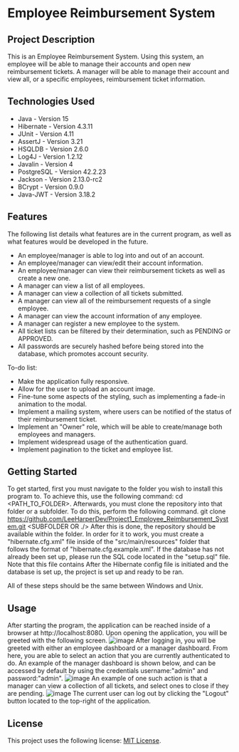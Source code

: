 # Employee Reimbursement System

## Project Description

This is an Employee Reimbursement System. Using this system, an employee will be able to manage their accounts and open new reimbursement tickets. A manager will be able to manage their account and view all, or a specific employees, reimbursement ticket information.

## Technologies Used

* Java - Version 15
* Hibernate - Version 4.3.11
* JUnit - Version 4.11
* AssertJ - Version 3.21
* HSQLDB - Version 2.6.0
* Log4J - Version 1.2.12
* Javalin - Version 4
* PostgreSQL - Version 42.2.23
* Jackson - Version 2.13.0-rc2
* BCrypt - Version 0.9.0
* Java-JWT - Version 3.18.2

## Features

The following list details what features are in the current program, as well as what features would be developed in the future.
* An employee/manager is able to log into and out of an account.
* An employee/manager can view/edit their account information.
* An employee/manager can view their reimbursement tickets as well as create a new one.
* A manager can view a list of all employees.
* A manager can view a collection of all tickets submitted.
* A manager can view all of the reimbursement requests of a single employee.
* A manager can view the account information of any employee.
* A manager can register a new employee to the system.
* All ticket lists can be filtered by their determination, such as PENDING or APPROVED.
* All passwords are securely hashed before being stored into the database, which promotes account security.

To-do list:
* Make the application fully responsive.
* Allow for the user to upload an account image.
* Fine-tune some aspects of the styling, such as implementing a fade-in animation to the modal.
* Implement a mailing system, where users can be notified of the status of their reimbursement ticket.
* Implement an "Owner" role, which will be able to create/manage both employees and managers.
* Implement widespread usage of the authentication guard.
* Implement pagination to the ticket and employee list.

## Getting Started

To get started, first you must navigate to the folder you wish to install this program to. To achieve this, use the following command:
cd <PATH_TO_FOLDER>.
Afterwards, you must clone the repository into that folder or a subfolder. To do this, perform the following command.
git clone https://github.com/LeeHarperDev/Project1_Employee_Reimbursement_System.git <SUBFOLDER OR ./>
After this is done, the repository should be available within the folder. In order for it to work, you must create a "hibernate.cfg.xml" file inside of the "src/main/resources" folder that follows the format of "hibernate.cfg.example.xml".
If the database has not already been set up, please run the SQL code located in the "setup.sql" file. Note that this file contains
After the Hibernate config file is initiated and the database is set up, the project is set up and ready to be ran.

All of these steps should be the same between Windows and Unix.

## Usage

After starting the program, the application can be reached inside of a browser at http://localhost:8080. Upon opening the application, you will be greeted with the following screen.
![image](https://user-images.githubusercontent.com/42632613/138480475-8da1b5ed-f36a-46a6-ada5-f089ae05bc0e.png)
After logging in, you will be greeted with either an employee dashboard or a manager dashboard. From here, you are able to select an action that you are currently authenticated to do. An example of the manager dashboard is shown below, and can be accessed by default by using the credentials username:"admin" and password:"admin".
![image](https://user-images.githubusercontent.com/42632613/138480884-f048ec1e-c58d-4a6a-ac23-eea41f533390.png)
An example of one such action is that a manager can view a collection of all tickets, and select ones to close if they are pending.
![image](https://user-images.githubusercontent.com/42632613/138481367-2bfcf8fe-2289-4c58-9e10-665e548bd898.png)
The current user can log out by clicking the "Logout" button located to the top-right of the application.


## License

This project uses the following license: [MIT License](https://github.com/LeeHarperDev/Project1_Employee_Reimbursement_System/blob/main/LICENSE).

